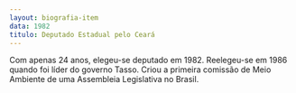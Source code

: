 ```yaml
---
layout: biografia-item
data: 1982
titulo: Deputado Estadual pelo Ceará
---
```

Com apenas 24 anos, elegeu-se deputado em 1982. Reelegeu-se em 1986 quando foi líder do governo Tasso. Criou a primeira comissão de Meio Ambiente de uma Assembleia Legislativa no Brasil.
